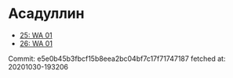 # Асадуллин
- [25: WA 01](25.md)
- [26: WA 01](26.md)

Commit: e5e0b45b3fbcf15b8eea2bc04bf7c17f71747187
 fetched at: 20201030-193206
